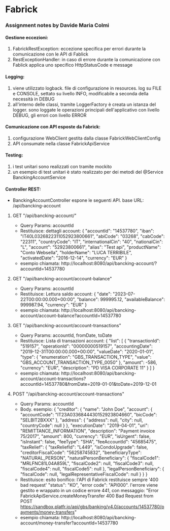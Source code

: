# Fabrick
### Assignment notes by Davide Maria Colmi


#### Gestione eccezioni:
1) FabrickRestException: eccezione specifica per errori durante la comunicazione con le API di Fablick
2) RestExceptionHandler: in caso di errore durante la comunicazione con Fablick applica uno specifico HttpStatusCode e message
   

#### Logging:
1) viene utilizzato logback. file di configurazione in resources. log su FILE e CONSOLE, settato su livello INFO, modificabile a seconda della necessità in DEBUG
2) all'interno delle classi, tramite LoggerFactory è creata un istanza del logger. sono loggate le operazioni principali dell'applicativo con livello DEBUG, gli errori con livello ERROR
   

#### Comunicazione con API esposte da Fabrick:
1) configurazione WebClient gestita dalla classe FabrickWebClientConfig
2) API consumate nella classe FabrickApiService


#### Testing:
1) i test unitari sono realizzati con tramite mockito
2) un esempio di test unitari è stato realizzato per dei metodi del @Service BanckingAccountService
   

#### Controller REST:
- BanckingAccountController espone le seguenti API. base URL: /api/bancking-account

1)	GET "/api/bancking-account/"
	-	Query Params: accountId
	-	Restituisce: dettagli account:
		{
		    "accountId": "14537780",
		    "iban": "IT40L0326822311052923800661",
		    "abiCode": "03268",
		    "cabCode": "22311",
		    "countryCode": "IT",
		    "internationalCin": "40",
		    "nationalCin": "L",
		    "account": "52923800661",
		    "alias": "Test api",
		    "productName": "Conto Websella",
		    "holderName": "LUCA TERRIBILE",
		    "activatedDate": "2016-12-14",
		    "currency": "EUR"
		}
	-	esempio chiamata: http://localhost:8080/api/bancking-account/?accountId=14537780

2)	GET "/api/bancking-account/account-balance"
	-	Query Params: accountId
	-	Restituisce: Lettura saldo account:
		{
		    "date": "2023-07-22T00:00:00.000+00:00",
		    "balance": 999995.12,
		    "availableBalance": 999987.94,
		    "currency": "EUR"
		}
	-	esempio chiamata: http://localhost:8080/api/bancking-account/account-balance?accountId=14537780

3)	GET "/api/bancking-account/account-transactions"
	-	Query Params: accountId, fromDate, toDate
	-	Restituisce: Lista di transazioni account:
		{
		    "list": [
		        {
		            "transactionId": "519157",
		            "operationId": "00000000519157",
		            "accountingDate": "2019-12-31T00:00:00.000+00:00",
		            "valueDate": "2020-01-01",
		            "type": {
		                "enumeration": "GBS_TRANSACTION_TYPE",
		                "value": "GBS_ACCOUNT_TRANSACTION_TYPE_0050"
		            },
		            "amount": -586,
		            "currency": "EUR",
		            "description": "PD VISA CORPORATE 11"
		        }
		    ]
		}
	-	esempio chiamata: http://localhost:8080/api/bancking-account/account-transactions?accountId=14537780&fromDate=2019-01-01&toDate=2019-12-01

4)	POST "/api/bancking-account/account-transactions"
	-	Query Params: accountId
 	-	Body. esempio: {
		  "creditor": {
		    "name": "John Doe",
		    "account": {
		      "accountCode": "IT23A0336844430152923804660",
		      "bicCode": "SELBIT2BXXX"
		    },
		    "address": {
		      "address": null,
		      "city": null,
		      "countryCode": null
		    }
		  },
		  "executionDate": "2019-04-01",
		  "uri": "REMITTANCE_INFORMATION",
		  "description": "Payment invoice 75/2017",
		  "amount": 800,
		  "currency": "EUR",
		  "isUrgent": false,
		  "isInstant": false,
		  "feeType": "SHA",
		  "feeAccountId": "45685475",
		  "taxRelief": {
		    "taxReliefId": "L449",
		    "isCondoUpgrade": false,
		    "creditorFiscalCode": "56258745832",
		    "beneficiaryType": "NATURAL_PERSON",
		    "naturalPersonBeneficiary": {
		      "fiscalCode1": "MRLFNC81L04A859L",
		      "fiscalCode2": null,
		      "fiscalCode3": null,
		      "fiscalCode4": null,
		      "fiscalCode5": null
		    },
		    "legalPersonBeneficiary": {
		      "fiscalCode": null,
		      "legalRepresentativeFiscalCode": null
		    }
		  }
		}
	-	Restituisce: esito bonifico: l'API di Fabrick restituisce sempre '400 bad request'  "status": "KO", "error code": "API000".
		l'errore viene gestito e wrappato in un codice errore 441, con messaggio: "Error FabrickApiService.createMoneyTransfer 400 Bad Request from POST https://sandbox.platfr.io/api/gbs/banking/v4.0/accounts/14537780/payments/money-transfers"
	-	esempio chiamata: http://localhost:8080/api/bancking-account/money-transfer?accountId=14537780
	



